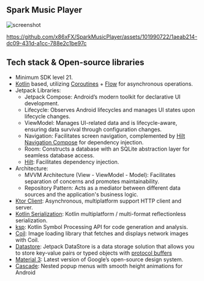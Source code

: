 ## Spark Music Player

![screenshot](https://github.com/x86xFX/SparkMusicPlayer/assets/101990722/12b4135c-7ca2-4f0e-bcf4-67810d13195a)

https://github.com/x86xFX/SparkMusicPlayer/assets/101990722/1aeab214-dc09-431d-a1cc-788e2c1be97c


## Tech stack & Open-source libraries
- Minimum SDK level 21.
- [Kotlin](https://kotlinlang.org/) based, utilizing [Coroutines](https://github.com/Kotlin/kotlinx.coroutines) + [Flow](https://kotlin.github.io/kotlinx.coroutines/kotlinx-coroutines-core/kotlinx.coroutines.flow/) for asynchronous operations.
- Jetpack Libraries:
  - Jetpack Compose: Android’s modern toolkit for declarative UI development.
  - Lifecycle: Observes Android lifecycles and manages UI states upon lifecycle changes.
  - ViewModel: Manages UI-related data and is lifecycle-aware, ensuring data survival through configuration changes.
  - Navigation: Facilitates screen navigation, complemented by [Hilt Navigation Compose](https://developer.android.com/jetpack/compose/libraries#hilt) for dependency injection.
  - Room: Constructs a database with an SQLite abstraction layer for seamless database access.
  - [Hilt](https://dagger.dev/hilt/): Facilitates dependency injection.
- Architecture:
  - MVVM Architecture (View - ViewModel - Model): Facilitates separation of concerns and promotes maintainability.
  - Repository Pattern: Acts as a mediator between different data sources and the application's business logic.
- [Ktor Client](https://ktor.io): Asynchronous, multiplatform support HTTP client and server.
- [Kotlin Serialization](https://github.com/Kotlin/kotlinx.serialization): Kotlin multiplatform / multi-format reflectionless serialization.
- [ksp](https://github.com/google/ksp): Kotlin Symbol Processing API for code generation and analysis.
- [Coil](https://coil-kt.github.io/coil/compose): Image loading library that fetches and displays network images with Coil.
- [Datastore](https://developer.android.com/topic/libraries/architecture/datastore): Jetpack DataStore is a data storage solution that allows you to store key-value pairs or typed objects with [protocol buffers](https://developers.google.com/protocol-buffers)
- [Material 3](https://m3.material.io/): Latest version of Google’s open-source design system.
- [Cascade](https://github.com/saket/cascade): Nested popup menus with smooth height animations for Android
